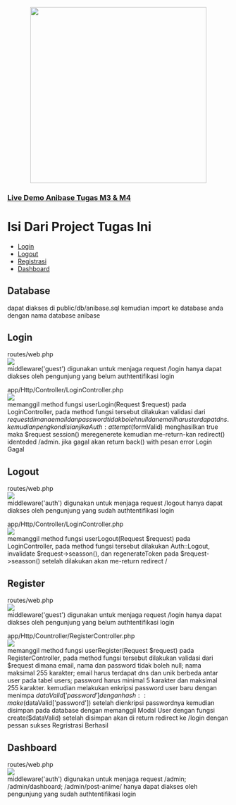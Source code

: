 <p align="center"><a href="https://anibase.000webhostapp.com" target="_blank"><img src="https://anibase.000webhostapp.com/img/anibase.png" width="400"></a></p>

### <a href="https://anibase.000webhostapp.com" target="_blank">Live Demo Anibase Tugas M3 & M4</a>

# Isi Dari Project Tugas Ini
<ul>
    <li><a href="#Login">Login</a></li>
    <li><a href="#Logout">Logout</a></li>
    <li><a href="#Registrasi">Registrasi</a></li>
    <li><a href="#Dashboard">Dashboard</a></li>
</ul>
    
## Database

dapat diakses di public/db/anibase.sql kemudian import ke database anda dengan nama database anibase

## Login

routes/web.php<br>
<img src="https://anibase.000webhostapp.com/img/login1.png"><br>
middleware('guest') digunakan untuk menjaga request /login hanya dapat diakses oleh pengunjung yang belum authtentifikasi login

app/Http/Controller/LoginController.php<br>
<img src="https://anibase.000webhostapp.com/img/login2.png"><br>
memanggil method fungsi userLogin(Request $request) pada LoginController, pada method fungsi tersebut dilakukan validasi dari $request dimana email dan password tidak boleh null dan email harus terdapat dns. kemudian pengkondisian jika Auth:attempt($formValid) menghasilkan true maka $request session() meregenerete kemudian me-return-kan redirect() identeded /admin. jika gagal akan return back() with pesan error Login Gagal

## Logout

routes/web.php<br>
<img src="https://anibase.000webhostapp.com/img/logout2.png"><br>
middleware('auth') digunakan untuk menjaga request /logout hanya dapat diakses oleh pengunjung yang sudah authtentifikasi login

app/Http/Controller/LoginController.php<br>
<img src="https://anibase.000webhostapp.com/img/logout.png"><br>
memanggil method fungsi userLogout(Request $request) pada LoginController, pada method fungsi tersebut dilakukan Auth::Logout, invalidate $request->seasson(), dan regenerateToken pada $request->seasson() setelah dilakukan akan me-return redirect /

## Register

routes/web.php<br>
<img src="https://anibase.000webhostapp.com/img/register.png"><br>
middleware('guest') digunakan untuk menjaga request /login hanya dapat diakses oleh pengunjung yang belum authtentifikasi login

app/Http/Countroller/RegisterController.php<br>
<img src="https://anibase.000webhostapp.com/img/register2.png"><br>
memanggil method fungsi userRegister(Request $request) pada RegisterController, pada method fungsi tersebut dilakukan validasi dari $request dimana email, nama dan password tidak boleh null; nama maksimal 255 karakter; email harus terdapat dns dan unik berbeda antar user pada tabel users; password harus minimal 5 karakter dan maksimal 255 karakter. kemudian melakukan enkripsi password user baru dengan menimpa $dataValid['password'] dengan hash::make($dataValid['password']) setelah dienkripsi passwordnya kemudian disimpan pada database dengan memanggil Modal User dengan fungsi create($dataValid) setelah disimpan akan di return redirect ke /login dengan pessan sukses Regristrasi Berhasil

## Dashboard

routes/web.php<br>
<img src="https://anibase.000webhostapp.com/img/dashboard.png"><br>
middleware('auth') digunakan untuk menjaga request /admin; /admin/dashboard; /admin/post-anime/ hanya dapat diakses oleh pengunjung yang sudah authtentifikasi login
